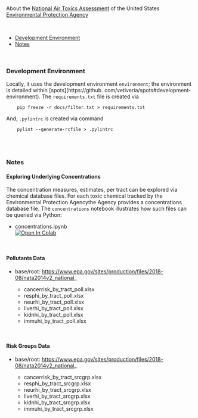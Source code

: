 <br>

About the [National Air Toxics Assessment](https://www.epa.gov/national-air-toxics-assessment) of the United 
States [Environmental Protection Agency](https://www.epa.gov/)

<br>

* [Development Environment](#development-environment)
* [Notes](#notes)

<br>

### Development Environment

Locally, it uses the development environment `environment`; the environment is detailed within [spots](https://github.
com/vetiveria/spots#development-environment).  The `requirements.txt` file is created via

```shell
    pip freeze -r docs/filter.txt > requirements.txt
```

And, `.pylintrc` is created via command

```shell
    pylint --generate-rcfile > .pylintrc
```

<br>
<br>

### Notes

#### Exploring Underlying Concentrations

The concentration measures, estimates, per tract can be explored via chemical database files.  For each toxic chemical tracked by the Environmental Protection Agencythe Agency provides a concentrations database file.  The `concentrations` notebook illustrates how such files can be queried via Python:

* concentrations.ipynb <br> [![Open In Colab](https://colab.research.google.com/assets/colab-badge.svg)](https://colab.research.google.com/github/vetiveria/risk/blob/develop/notebooks/concentrations.ipynb)

<br>

#### Pollutants Data

* base/root: https://www.epa.gov/sites/production/files/2018-08/nata2014v2_national_

  * cancerrisk_by_tract_poll.xlsx  
  * resphi_by_tract_poll.xlsx  
  * neurhi_by_tract_poll.xlsx  
  * liverhi_by_tract_poll.xlsx  
  * kidnhi_by_tract_poll.xlsx  
  * immuhi_by_tract_poll.xlsx

<br>

#### Risk Groups Data

* base/root: https://www.epa.gov/sites/production/files/2018-08/nata2014v2_national_

  * cancerrisk_by_tract_srcgrp.xlsx  
  * resphi_by_tract_srcgrp.xlsx  
  * neurhi_by_tract_srcgrp.xlsx  
  * liverhi_by_tract_srcgrp.xlsx  
  * kidnhi_by_tract_srcgrp.xlsx  
  * immuhi_by_tract_srcgrp.xlsx
